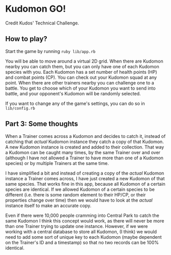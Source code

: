 # Kudomon GO!
Credit Kudos' Technical Challenge.

## How to play?
Start the game by running `ruby lib/app.rb`

You will be able to move around a virtual 2D grid. When there are Kudomon nearby you can catch them, but you can only have one of each Kudomon species with you. Each Kudomon has a set number of health points (HP) and combat points (CP). You can check out your Kudomon squad at any point. When there are other trainers nearby you can challenge one to a battle. You get to choose which of your Kudomon you want to send into battle, and your opponent's Kudomon will be randomly selected.

If you want to change any of the game's settings, you can do so in `lib/config.rb`

## Part 3: Some thoughts
When a Trainer comes across a Kudomon and decides to catch it, instead of catching that *actual* Kudomon instance they catch a copy of that Kudomon. A new Kudomon instance is created and added to their collection. That way a Kudomon can be caught many times, by the same Trainer over and over (although I have not allowed a Trainer to have more than one of a Kudomon species) or by multiple Trainers at the same time.

I have simplified a bit and instead of creating a copy of the *actual* Kudomon instance a Trainer comes across, I have just created a new Kudomon of that same species. That works fine in this app, because all Kudomon of a certain species are identical. If we allowed Kudomon of a certain species to be different (i.e. there is some random element to their HP/CP, or their properties change over time) then we would have to look at the *actual* instance itself to make an accurate copy.

Even if there were 10,000 people cramming into Central Park to catch the same Kudomon I think this concept would work, as there will never be more than one Trainer trying to update one instance. However, if we were working with a central database to store all Kudomon, (I think) we would need to add some sort of unique key to each Kudomon (maybe dependent on the Trainer's ID and a timestamp) so that no two records can be 100% identical.

